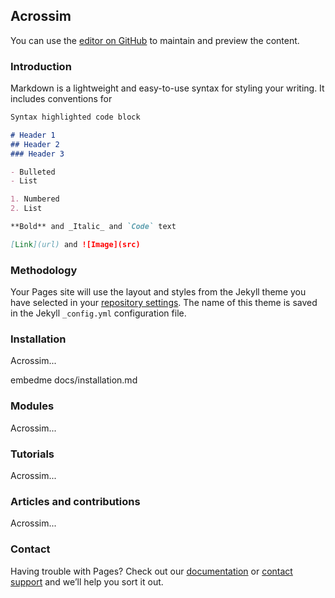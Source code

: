 ## Acrossim

You can use the [editor on GitHub](https://github.com/sersolmaz/Acrossim/edit/main/docs/index.md) to maintain and preview the content.

### Introduction

Markdown is a lightweight and easy-to-use syntax for styling your writing. It includes conventions for

```markdown
Syntax highlighted code block

# Header 1
## Header 2
### Header 3

- Bulleted
- List

1. Numbered
2. List

**Bold** and _Italic_ and `Code` text

[Link](url) and ![Image](src)
```


### Methodology

Your Pages site will use the layout and styles from the Jekyll theme you have selected in your [repository settings](https://github.com/sersolmaz/Acrossim/settings/pages). The name of this theme is saved in the Jekyll `_config.yml` configuration file.

### Installation

Acrossim...

embedme docs/installation.md

### Modules
Acrossim...

### Tutorials
Acrossim...

### Articles and contributions
Acrossim...

### Contact

Having trouble with Pages? Check out our [documentation](https://docs.github.com/categories/github-pages-basics/) or [contact support](https://support.github.com/contact) and we’ll help you sort it out.
